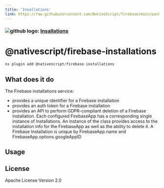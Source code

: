 ```yaml
---
title: 'Insallations'
link: https://raw.githubusercontent.com/NativeScript/firebase/main/packages/firebase-installations/README.md
---
```


### ![github logo]('../assets/images/github/GitHub-Mark-32px.png'): [Insallations](https://github.com/NativeScript/firebase/tree/main/packages/firebase-installations)

# @nativescript/firebase-installations

```javascript
ns plugin add @nativescript/firebase-installations
```

## What does it do

The Firebase installations service:

- provides a unique identifier for a Firebase installation
- provides an auth token for a Firebase installation
- provides an API to perform GDPR-compliant deletion of a Firebase installation.
  Each configured FirebaseApp has a corresponding single instance of Installations. An instance of the class provides access to the installation info for the FirebaseApp as well as the ability to delete it. A Firebase Installation is unique by FirebaseApp.name and FirebaseApp.options.googleAppID

## Usage

## License

Apache License Version 2.0
